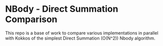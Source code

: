 # NBody - Direct Summation Comparison

This repo is a base of work to compare various implementations in parallel with Kokkos of the simplest Direct Summation (O(N^2)) Nbody algorithm.

